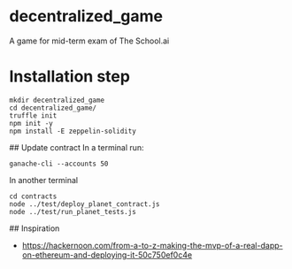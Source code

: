 # decentralized_game
A game for mid-term exam of The School.ai

# Installation step
```
mkdir decentralized_game
cd decentralized_game/
truffle init
npm init -y
npm install -E zeppelin-solidity
```

## Update contract
In a terminal run:
```
ganache-cli --accounts 50
```
In another terminal
```
cd contracts
node ../test/deploy_planet_contract.js
node ../test/run_planet_tests.js
```

## Inspiration
- https://hackernoon.com/from-a-to-z-making-the-mvp-of-a-real-dapp-on-ethereum-and-deploying-it-50c750ef0c4e
